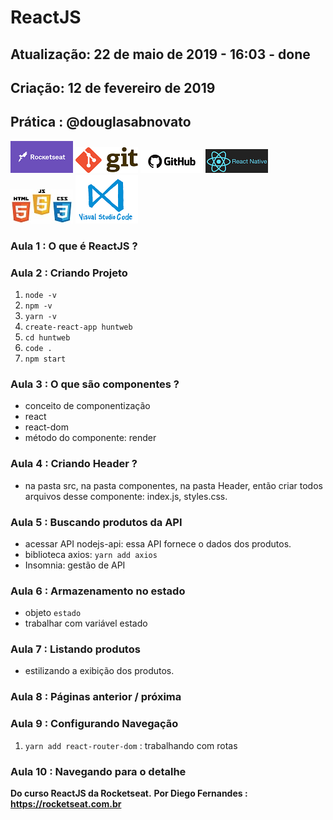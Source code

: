
# ReactJS

## Atualização: 22 de maio de 2019 - 16:03 - done
## Criação: 12 de fevereiro de 2019
## Prática : @douglasabnovato

![Rocketseat](/images/logo-rocketseat.png)
![Git](/images/logo-git.png)
![GitHub](/images/logo-github.png)
![React Native](/images/logo-react-native.png)
![HTML-CSS-JS](/images/logo-html-css-js.jpeg)
![VSCode](/images/logo-VSCode.png)

### Aula 1 : O que é ReactJS ?

### Aula 2 : Criando Projeto
1. `node -v`
2. `npm -v`
3. `yarn -v`
4. `create-react-app huntweb`
5. `cd huntweb`
6. `code .`
7. `npm start`

### Aula 3 : O que são componentes ?

- conceito de componentização
- react
- react-dom 
- método do componente: render

### Aula 4 : Criando Header ?

- na pasta src, na pasta componentes, na pasta Header, então criar todos arquivos desse componente: index.js, styles.css.

### Aula 5 : Buscando produtos da API 

- acessar API nodejs-api: essa API fornece o dados dos produtos.
- biblioteca axios: `yarn add axios`
- Insomnia: gestão de API

### Aula 6 : Armazenamento no estado

- objeto `estado`
- trabalhar com variável estado

### Aula 7 : Listando produtos

- estilizando a exibição dos produtos.

### Aula 8 : Páginas anterior / próxima

### Aula 9 : Configurando Navegação
1. `yarn add react-router-dom` : trabalhando com rotas

### Aula 10 : Navegando para o detalhe

**Do curso ReactJS da Rocketseat.**
**Por Diego Fernandes : https://rocketseat.com.br**